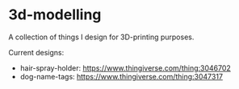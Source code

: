 # 3d-modelling

A collection of things I design for 3D-printing purposes.

Current designs:

 - hair-spray-holder: https://www.thingiverse.com/thing:3046702
 - dog-name-tags: https://www.thingiverse.com/thing:3047317

